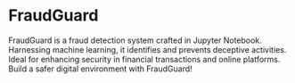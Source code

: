 # FraudGuard
FraudGuard is a fraud detection system crafted in Jupyter Notebook. Harnessing machine learning, it identifies and prevents deceptive activities. Ideal for enhancing security in financial transactions and online platforms. Build a safer digital environment with FraudGuard!
